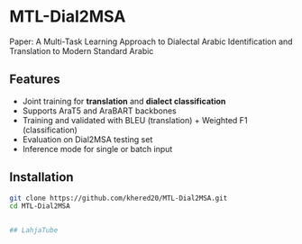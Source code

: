 # MTL-Dial2MSA
Paper: A Multi-Task Learning Approach to Dialectal Arabic Identification and Translation to Modern Standard Arabic

## Features
- Joint training for **translation** and **dialect classification**
- Supports AraT5 and AraBART backbones
- Training and validated with BLEU (translation) + Weighted F1 (classification)
- Evaluation on Dial2MSA testing set
- Inference mode for single or batch input

## Installation
```bash
git clone https://github.com/khered20/MTL-Dial2MSA.git
cd MTL-Dial2MSA


## LahjaTube
